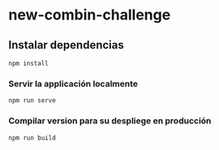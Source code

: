 # new-combin-challenge

## Instalar dependencias
```
npm install
```

### Servir la applicación localmente
```
npm run serve
```

### Compilar version para su despliege en producción
```
npm run build
```
